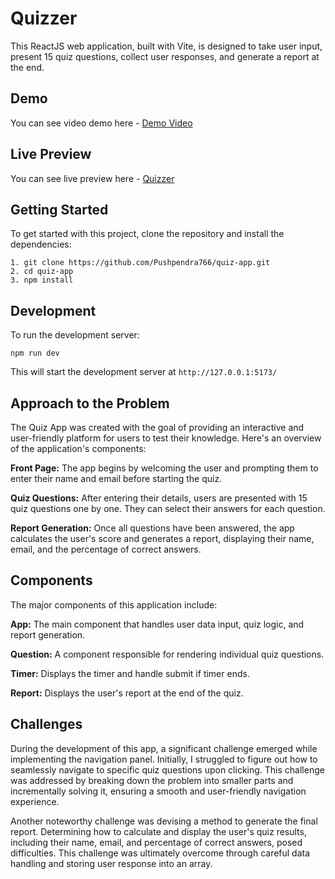 # Quizzer

This ReactJS web application, built with Vite, is designed to take user input, present 15 quiz questions, collect user responses, and generate a report at the end.

## Demo

You can see video demo here - [Demo Video](https://youtu.be/58g48baJLug)

## Live Preview

You can see live preview here - [Quizzer](https://quizzer766.netlify.app/)

## Getting Started 

To get started with this project, clone the repository and install the dependencies:
```
1. git clone https://github.com/Pushpendra766/quiz-app.git
2. cd quiz-app
3. npm install
```

## Development

To run the development server:

 `npm run dev`

This will start the development server at `http://127.0.0.1:5173/`

## Approach to the Problem

The Quiz App was created with the goal of providing an interactive and user-friendly platform for users to test their knowledge. Here's an overview of the application's components:

**Front Page:** The app begins by welcoming the user and prompting them to enter their name and email before starting the quiz.

**Quiz Questions:** After entering their details, users are presented with 15 quiz questions one by one. They can select their answers for each question.

**Report Generation:** Once all questions have been answered, the app calculates the user's score and generates a report, displaying their name, email, and the percentage of correct answers.

## Components
The major components of this application include:

**App:** The main component that handles user data input, quiz logic, and report generation.

**Question:** A component responsible for rendering individual quiz questions.

**Timer:** Displays the timer and handle submit if timer ends.

**Report:** Displays the user's report at the end of the quiz.

## Challenges
During the development of this app, a significant challenge emerged while implementing the navigation panel. Initially, I struggled to figure out how to seamlessly navigate to specific quiz questions upon clicking. This challenge was addressed by breaking down the problem into smaller parts and incrementally solving it, ensuring a smooth and user-friendly navigation experience.

Another noteworthy challenge was devising a method to generate the final report. Determining how to calculate and display the user's quiz results, including their name, email, and percentage of correct answers, posed difficulties. This challenge was ultimately overcome through careful data handling and storing user response into an array.
